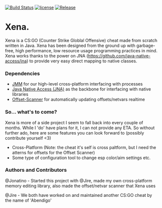 [![Build Status](https://travis-ci.org/Jonatino/Xena.svg?branch=master)](https://travis-ci.org/Jonatino/Xena)
[![license](https://img.shields.io/badge/license-LGPL%203.0-yellowgreen.svg)](https://github.com/Jonatino/Xena/blob/master/LICENSE)
[![Release](https://jitpack.io/v/Jonatino/Xena.svg)](https://jitpack.io/#Jonatino/Xena)

# Xena.
Xena is a CS:GO (Counter Strike Globlal Offensive) cheat made from scratch written in Java. Xena has been designed from the ground up with garbage-free, high performance, low resource usage programming practices in mind. Xena works thanks to the power on JNA (https://github.com/java-native-access/jna) to provide very easy direct mapping to native classes.


### Dependencies
- [JMM](https://github.com/Jonatino/Java-Memory-Manipulation) for our high-level cross-platform interfacing with processes
- [Java Native Access (JNA)](https://github.com/java-native-access/jna) as the backbone for interfacing with native libraries
- [Offset-Scanner](https://github.com/Jonatino/Abendigo-Offset-Scanner) for automatically updating offsets/netvars realtime


### So... what's to come?
Xena is more of a side project I seem to fall back into every couple of months. While I 'do' have plans for it, I can not provide any ETA. So without further ado, here are some features you can look forward to (possibly contribute yourself <3)
- Cross-Platform (Note: the cheat it's self is cross paltform, but I need the atterns for offsets for the Offset Scanner)
- Some type of configuration tool to change esp color/aim settings etc.


### Authors and Contributors
@Jonatino - Started this project with @Jire, made my own cross-platform memory editing library, also made the offset/netvar scanner that Xena uses

@Jire - We both have worked on and maintained another CS:GO cheat by the name of 'Abendigo'
